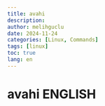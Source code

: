 ```yaml
---
title: avahi
description:
author: melihguclu
date: 2024-11-24 
categories: [Linux, Commands]
tags: [linux]
toc: true
lang: en
---
```


# avahi ENGLISH
